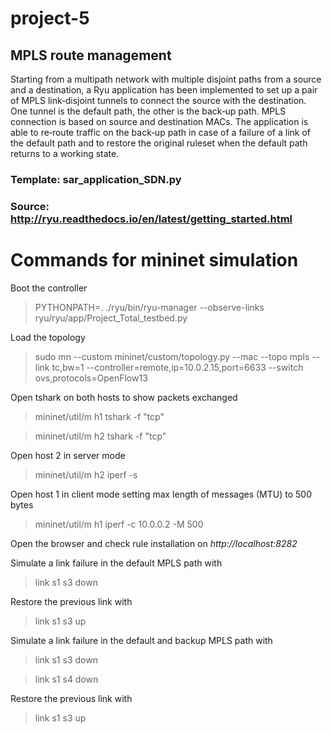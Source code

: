 # project-5
## MPLS route management

Starting from a multipath network with multiple disjoint paths from a source and 
a destination, a Ryu application has been implemented to set up a pair of MPLS link‐disjoint tunnels to connect the source with the destination.
One tunnel is the default path, the other is the back‐up path.
MPLS connection is based on source and destination MACs.
The application is able to re‐route traffic on the back‐up path in case of a failure 
of a link of the default path and to restore the original ruleset when the default path returns to  a working state.




### Template: sar_application_SDN.py

### Source: http://ryu.readthedocs.io/en/latest/getting_started.html

# Commands for mininet simulation

Boot the controller
>   PYTHONPATH=. ./ryu/bin/ryu-manager --observe-links ryu/ryu/app/Project_Total_testbed.py

Load the topology
>  sudo mn --custom mininet/custom/topology.py --mac --topo mpls --link tc,bw=1 --controller=remote,ip=10.0.2.15,port=6633 --switch ovs,protocols=OpenFlow13

Open tshark on both hosts to show packets exchanged
>  mininet/util/m h1 tshark -f "tcp"


>  mininet/util/m h2 tshark -f "tcp"

Open host 2 in server mode
>  mininet/util/m h2 iperf -s

Open host 1 in client mode setting max length of messages (MTU) to 500 bytes
>  mininet/util/m h1 iperf -c 10.0.0.2 -M 500

Open the browser and check rule installation on *http://localhost:8282*

Simulate a link failure in the default MPLS path with
>  link s1 s3 down

Restore the previous link with 
>  link s1 s3 up

Simulate a link failure in the default and backup MPLS path with
>  link s1 s3 down

>  link s1 s4 down

Restore the previous link with 
>  link s1 s3 up













